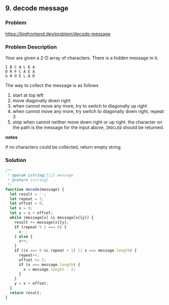 ## 9. decode message

### Problem

https://bigfrontend.dev/problem/decode-message

### Problem Description

Your are given a 2-D array of characters. There is a hidden message in it.

```
I B C A L K A
D R F C A E A
G H O E L A D
```

The way to collect the message is as follows

1. start at top left
2. move diagonally down right
3. when cannot move any more, try to switch to diagonally up right
4. when cannot move any more, try switch to diagonally down right, repeat 3
5. stop when cannot neither move down right or up right. the character on the path is the message
   for the input above, `IROCLED` should be returned.

**notes**

if no characters could be collected, return empty string

### Solution

```js
/**
 * @param {string[][]} message
 * @return {string}
 */
function decode(message) {
  let result = '';
  let repeat = 1;
  let offset = 0;
  let x = 0;
  let y = x + offset;
  while (message[x] && message[x][y]) {
    result += message[x][y];
    if (repeat % 2 === 0) {
      x--;
    } else {
      x++;
    }
    if ((x === 0 && repeat > 1) || x === message.length) {
      repeat++;
      offset += 2;
      if (x === message.length) {
        x = message.length - 2;
      }
    }
    y = x + offset;
  }
  return result;
}
```
